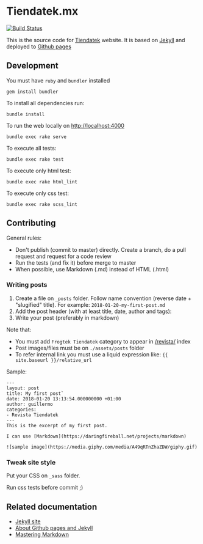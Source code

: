 # Tiendatek.mx
[![Build Status](https://api.travis-ci.org/Frogtek/tiendatek.mx-site.svg)](https://travis-ci.org/Frogtek/tiendatek.mx-site)

This is the source code for [Tiendatek](http://tiendatek.mx) website.
It is based on [Jekyll](https://jekyllrb.com/) and deployed to [Github pages](https://pages.github.com)

## Development

You must have `ruby` and `bundler` installed

```
gem install bundler
```

To install all dependencies run:

```
bundle install
```

To run the web locally on [http://localhost:4000](http://localhost:4000)

```
bundle exec rake serve
```

To execute all tests:

```
bundle exec rake test
```

To execute only html test:

```
bundle exec rake html_lint
```

To execute only css test:

```
bundle exec rake scss_lint
```

## Contributing

General rules:

- Don't publish (commit to master) directly. Create a branch, do a pull request and request for a code review
- Run the tests (and fix it) before merge to master
- When possible, use Markdown (.md) instead of HTML (.html)

### Writing posts

1. Create a file on `_posts` folder. Follow name convention (reverse date + "slugified" title). For example: `2018-01-20-my-first-post.md`
2. Add the post header (with at least title, date, author and tags):
3. Write your post (preferably in markdown)

Note that:

- You must add `Frogtek Tiendatek` category to appear in [/revista/](http://tiendatek.mx/revista/) index
- Post images/files must be on `./assets/posts` folder
- To refer internal link you must use a liquid expression like: `{{ site.baseurl }}/relative_url`

Sample:
    
    ---
    layout: post
    title: My first post`
    date: 2018-01-20 13:13:54.000000000 +01:00
    author: guillermo
    categories:
    - Revista Tiendatek
    ---
    This is the excerpt of my first post.
    
    I can use [Markdown](https://daringfireball.net/projects/markdown)
    
    ![sample image](https://media.giphy.com/media/A49qRTnZhaZDW/giphy.gif)


### Tweak site style

Put your CSS on `_sass` folder. 

Run css tests before commit ;)

## Related documentation

- [Jekyll site](https://jekyllrb.com/docs/)
- [About Github pages and Jekyll](https://help.github.com/articles/about-github-pages-and-jekyll/)
- [Mastering Markdown](https://guides.github.com/features/mastering-markdown/)